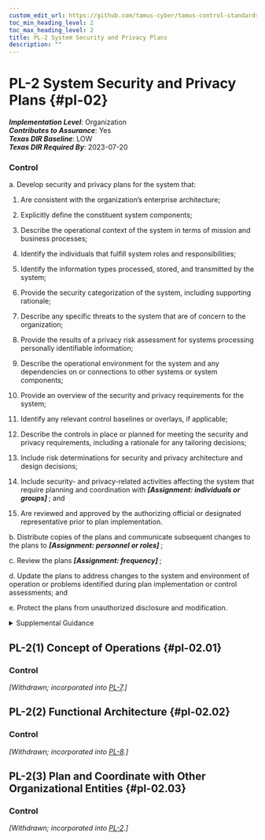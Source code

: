 ```yaml
---
custom_edit_url: https://github.com/tamus-cyber/tamus-control-standards/tree/main/content/tamus.edu/TAMUS_profile.yaml
toc_min_heading_level: 2
toc_max_heading_level: 2
title: PL-2 System Security and Privacy Plans
description: ""
---
```


# PL-2 System Security and Privacy Plans {#pl-02}

_**Implementation Level**_: Organization\
_**Contributes to Assurance**_: Yes\
_**Texas DIR Baseline**_: LOW\
_**Texas DIR Required By**_: 2023-07-20

### Control



a. Develop security and privacy plans for the system that:

1. Are consistent with the organization’s enterprise architecture;

2. Explicitly define the constituent system components;

3. Describe the operational context of the system in terms of mission and business processes;

4. Identify the individuals that fulfill system roles and responsibilities;

5. Identify the information types processed, stored, and transmitted by the system;

6. Provide the security categorization of the system, including supporting rationale;

7. Describe any specific threats to the system that are of concern to the organization;

8. Provide the results of a privacy risk assessment for systems processing personally identifiable information;

9. Describe the operational environment for the system and any dependencies on or connections to other systems or system components;

10. Provide an overview of the security and privacy requirements for the system;

11. Identify any relevant control baselines or overlays, if applicable;

12. Describe the controls in place or planned for meeting the security and privacy requirements, including a rationale for any tailoring decisions;

13. Include risk determinations for security and privacy architecture and design decisions;

14. Include security- and privacy-related activities affecting the system that require planning and coordination with <strong title="pl-02_odp.01"> <em>[Assignment: individuals or groups]</em> </strong> ; and

15. Are reviewed and approved by the authorizing official or designated representative prior to plan implementation.

b. Distribute copies of the plans and communicate subsequent changes to the plans to <strong title="pl-02_odp.02"> <em>[Assignment: personnel or roles]</em> </strong>;

c. Review the plans <strong title="pl-02_odp.03"> <em>[Assignment: frequency]</em> </strong>;

d. Update the plans to address changes to the system and environment of operation or problems identified during plan implementation or control assessments; and

e. Protect the plans from unauthorized disclosure and modification.


<details><summary>Supplemental Guidance</summary>System security and privacy plans are scoped to the system and system components within the defined authorization boundary and contain an overview of the security and privacy requirements for the system and the controls selected to satisfy the requirements. The plans describe the intended application of each selected control in the context of the system with a sufficient level of detail to correctly implement the control and to subsequently assess the effectiveness of the control. The control documentation describes how system-specific and hybrid controls are implemented and the plans and expectations regarding the functionality of the system. System security and privacy plans can also be used in the design and development of systems in support of life cycle-based security and privacy engineering processes. System security and privacy plans are living documents that are updated and adapted throughout the system development life cycle (e.g., during capability determination, analysis of alternatives, requests for proposal, and design reviews). [Section 2.1](#c3397cc9-83c6-4459-adb2-836739dc1b94) describes the different types of requirements that are relevant to organizations during the system development life cycle and the relationship between requirements and controls.<br/><br/>Organizations may develop a single, integrated security and privacy plan or maintain separate plans. Security and privacy plans relate security and privacy requirements to a set of controls and control enhancements. The plans describe how the controls and control enhancements meet the security and privacy requirements but do not provide detailed, technical descriptions of the design or implementation of the controls and control enhancements. Security and privacy plans contain sufficient information (including specifications of control parameter values for selection and assignment operations explicitly or by reference) to enable a design and implementation that is unambiguously compliant with the intent of the plans and subsequent determinations of risk to organizational operations and assets, individuals, other organizations, and the Nation if the plan is implemented.<br/><br/>Security and privacy plans need not be single documents. The plans can be a collection of various documents, including documents that already exist. Effective security and privacy plans make extensive use of references to policies, procedures, and additional documents, including design and implementation specifications where more detailed information can be obtained. The use of references helps reduce the documentation associated with security and privacy programs and maintains the security- and privacy-related information in other established management and operational areas, including enterprise architecture, system development life cycle, systems engineering, and acquisition. Security and privacy plans need not contain detailed contingency plan or incident response plan information but can instead provide—explicitly or by reference—sufficient information to define what needs to be accomplished by those plans.<br/><br/>Security- and privacy-related activities that may require coordination and planning with other individuals or groups within the organization include assessments, audits, inspections, hardware and software maintenance, acquisition and supply chain risk management, patch management, and contingency plan testing. Planning and coordination include emergency and nonemergency (i.e., planned or non-urgent unplanned) situations. The process defined by organizations to plan and coordinate security- and privacy-related activities can also be included in other documents, as appropriate.</details>


## PL-2(1) Concept of Operations {#pl-02.01}

### Control

<em>[Withdrawn; incorporated into [PL-7](/catalog/pl/pl-07).]</em>



## PL-2(2) Functional Architecture {#pl-02.02}

### Control

<em>[Withdrawn; incorporated into [PL-8](/catalog/pl/pl-08).]</em>



## PL-2(3) Plan and Coordinate with Other Organizational Entities {#pl-02.03}

### Control

<em>[Withdrawn; incorporated into [PL-2](/catalog/pl/pl-02).]</em>

